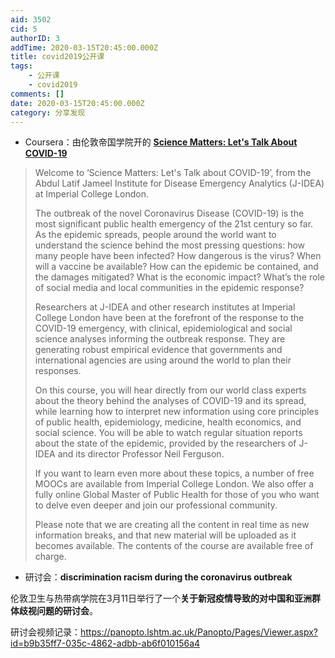 ```yaml
---
aid: 3502
cid: 5
authorID: 3
addTime: 2020-03-15T20:45:00.000Z
title: covid2019公开课
tags:
    - 公开课
    - covid2019
comments: []
date: 2020-03-15T20:45:00.000Z
category: 分享发现
---
```


*   Coursera：由伦敦帝国学院开的 [**Science Matters: Let's Talk About COVID-19**](https://www.coursera.org/learn/covid-19)

> Welcome to ‘Science Matters: Let's Talk about COVID-19’, from the Abdul Latif Jameel Institute for Disease Emergency Analytics (J-IDEA) at Imperial College London.
> 
> The outbreak of the novel Coronavirus Disease (COVID-19) is the most significant public health emergency of the 21st century so far. As the epidemic spreads, people around the world want to understand the science behind the most pressing questions: how many people have been infected? How dangerous is the virus? When will a vaccine be available? How can the epidemic be contained, and the damages mitigated? What is the economic impact? What’s the role of social media and local communities in the epidemic response?
> 
> Researchers at J-IDEA and other research institutes at Imperial College London have been at the forefront of the response to the COVID-19 emergency, with clinical, epidemiological and social science analyses informing the outbreak response. They are generating robust empirical evidence that governments and international agencies are using around the world to plan their responses.
> 
> On this course, you will hear directly from our world class experts about the theory behind the analyses of COVID-19 and its spread, while learning how to interpret new information using core principles of public health, epidemiology, medicine, health economics, and social science. You will be able to watch regular situation reports about the state of the epidemic, provided by the researchers of J-IDEA and its director Professor Neil Ferguson.
> 
> If you want to learn even more about these topics, a number of free MOOCs are available from Imperial College London. We also offer a fully online Global Master of Public Health for those of you who want to delve even deeper and join our professional community.
> 
> Please note that we are creating all the content in real time as new information breaks, and that new material will be uploaded as it becomes available. The contents of the course are available free of charge.

*   研讨会：**discrimination racism during the coronavirus outbreak**

伦敦卫生与热带病学院在3月11日举行了一个**关于新冠疫情导致的对中国和亚洲群体歧视问题的研讨会**。

研讨会视频记录：https://panopto.lshtm.ac.uk/Panopto/Pages/Viewer.aspx?id=b9b35ff7-035c-4862-adbb-ab6f010156a4
